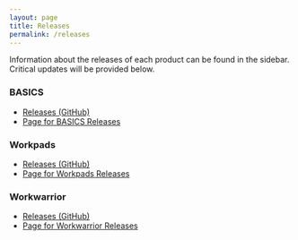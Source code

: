 ```yaml
---
layout: page
title: Releases
permalink: /releases
---
```



<div class="home-columns">
  <div class="column-left">
<div class="home">

 <p>Information about the releases of each product can be found in the sidebar. Critical updates will be provided below.</p>
</div>
</div>


 <div class="column-right">

<h3>BASICS</h3>
<ul>
    <li>
      <a href="https://github.com/babbworks/basics/releases">Releases (GitHub)</a></li>
    <li>
      <a href="https://babb.tel/basics/releases">Page for BASICS Releases</a></li>
</ul>
<h3>Workpads</h3>
<ul>
    <li>
      <a href="https://github.com/babbworks/workpads/releases">Releases (GitHub)</a></li>
    <li>
      <a href="https://babb.tel/workpads/releases">Page for Workpads Releases</a></li>
</ul>
<h3>Workwarrior</h3>
<ul>
    <li>
      <a href="https://github.com/babbworks/workwarrior/releases">Releases (GitHub)</a></li>
    <li>
      <a href="https://babb.tel/workwarrior/releases">Page for Workwarrior Releases</a></li>
</ul>

  </div>
</div>